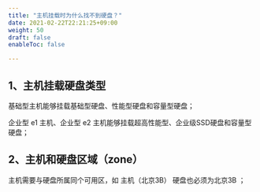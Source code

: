 ```yaml
---
title: "主机挂载时为什么找不到硬盘？"
date: 2021-02-22T22:21:25+09:00
weight: 50
draft: false
enableToc: false

---
```



##  1、主机挂载硬盘类型

基础型主机能够挂载基础型硬盘、性能型硬盘和容量型硬盘；

企业型 e1 主机、企业型 e2 主机能够挂载超高性能型、企业级SSD硬盘和容量型硬盘；



##  2、主机和硬盘区域（zone）

主机需要与硬盘所属同个可用区，如 主机（北京3B） 硬盘也必须为北京3B ；

